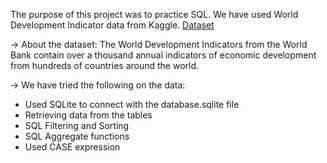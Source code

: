 The purpose of this project was to practice SQL. We have used World Development Indicator data from Kaggle. [Dataset](https://www.kaggle.com/datasets/kaggle/world-development-indicators?select=database.sqlite)

-> About the dataset: The World Development Indicators from the World Bank contain over a thousand annual indicators of economic development from hundreds of countries around the world.

-> We have tried the following on the data:

- Used SQLite to connect with the database.sqlite file
- Retrieving data from the tables
- SQL Filtering and Sorting
- SQL Aggregate functions
- Used CASE expression
